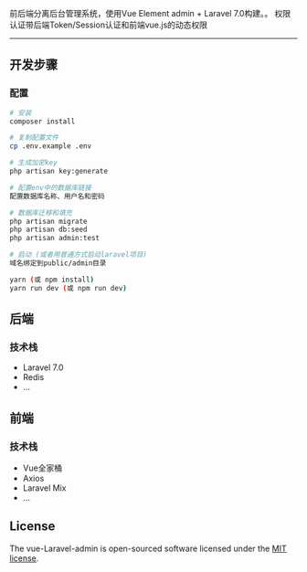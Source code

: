 前后端分离后台管理系统，使用Vue Element admin + Laravel 7.0构建。。
权限认证带后端Token/Session认证和前端vue.js的动态权限

---
## 开发步骤
### 配置
```bash
# 安装
composer install

# 复制配置文件
cp .env.example .env

# 生成加密key
php artisan key:generate

# 配置env中的数据库链接
配置数据库名称、用户名和密码

# 数据库迁移和填充
php artisan migrate
php artisan db:seed
php artisan admin:test

# 启动 (或者用普通方式启动laravel项目)
域名绑定到public/admin目录

yarn (或 npm install)
yarn run dev (或 npm run dev)
```
## 后端
### 技术栈
- Laravel 7.0
- Redis
- ...
## 前端
### 技术栈
- Vue全家桶
- Axios
- Laravel Mix
- ...

## License
The vue-Laravel-admin is open-sourced software licensed under the [MIT license](https://opensource.org/licenses/MIT).
